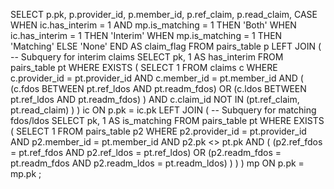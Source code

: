 SELECT
  p.pk,
  p.provider_id,
  p.member_id,
  p.ref_claim,
  p.read_claim,
  CASE
    WHEN ic.has_interim = 1 AND mp.is_matching = 1 THEN 'Both'
    WHEN ic.has_interim = 1 THEN 'Interim'
    WHEN mp.is_matching = 1 THEN 'Matching'
    ELSE 'None'
  END AS claim_flag
FROM
  pairs_table p
LEFT JOIN (
  -- Subquery for interim claims
  SELECT
    pk,
    1 AS has_interim
  FROM
    pairs_table pt
  WHERE EXISTS (
    SELECT 1
    FROM claims c
    WHERE
      c.provider_id = pt.provider_id
      AND c.member_id = pt.member_id
      AND (
        (c.fdos BETWEEN pt.ref_ldos AND pt.readm_fdos)
        OR (c.ldos BETWEEN pt.ref_ldos AND pt.readm_fdos)
      )
      AND c.claim_id NOT IN (pt.ref_claim, pt.read_claim)
  )
) ic ON p.pk = ic.pk
LEFT JOIN (
  -- Subquery for matching fdos/ldos
  SELECT
    pk,
    1 AS is_matching
  FROM
    pairs_table pt
  WHERE EXISTS (
    SELECT 1
    FROM pairs_table p2
    WHERE
      p2.provider_id = pt.provider_id
      AND p2.member_id = pt.member_id
      AND p2.pk <> pt.pk
      AND (
        (p2.ref_fdos = pt.ref_fdos AND p2.ref_ldos = pt.ref_ldos)
        OR (p2.readm_fdos = pt.readm_fdos AND p2.readm_ldos = pt.readm_ldos)
      )
  )
) mp ON p.pk = mp.pk
;

